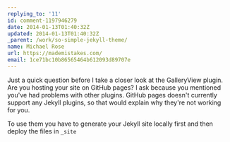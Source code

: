 ```yaml
---
replying_to: '11'
id: comment-1197946279
date: 2014-01-13T01:40:32Z
updated: 2014-01-13T01:40:32Z
_parent: /work/so-simple-jekyll-theme/
name: Michael Rose
url: https://mademistakes.com/
email: 1ce71bc10b86565464b612093d89707e
---
```


Just a quick question before I take a closer look at the GalleryView
plugin. Are you hosting your site on GitHub pages? I ask because you mentioned you've
had problems with other plugins. GitHub pages doesn't currently support any Jekyll
plugins, so that would explain why they're not working for you.

To use them
you have to generate your Jekyll site locally first and then deploy the files in
`_site`
